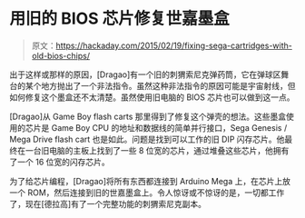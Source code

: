 # 用旧的 BIOS 芯片修复世嘉墨盒

> 原文：<https://hackaday.com/2015/02/19/fixing-sega-cartridges-with-old-bios-chips/>

出于这样或那样的原因，[Dragao]有一个旧的刺猬索尼克弹药筒，它在弹球区舞台的某个地方抛出了一个非法指令。虽然这种非法指令的原因可能是宇宙射线，但如何修复这个墨盒还不太清楚。虽然使用旧电脑的 BIOS 芯片也可以做到这一点。

[Dragao]从 Game Boy flash carts 那里得到了修复这个弹壳的想法。这些墨盒使用的芯片是 Game Boy CPU 的地址和数据线的简单并行接口，Sega Genesis / Mega Drive flash cart 也是如此。问题是找到可以工作的旧 DIP 闪存芯片。他最终在一台旧电脑的主板上找到了一些 8 位宽的芯片，通过堆叠这些芯片，他拥有了一个 16 位宽的闪存芯片。

为了给芯片编程，[Dragao]将所有东西都连接到 Arduino Mega 上，在芯片上放一个 ROM，然后连接到旧的世嘉墨盒上。令人惊讶或不惊讶的是，一切都工作了，现在[德拉高]有了一个完整功能的刺猬索尼克副本。